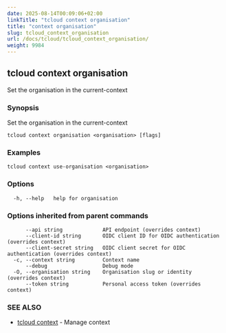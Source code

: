 ```yaml
---
date: 2025-08-14T00:09:06+02:00
linkTitle: "tcloud context organisation"
title: "context organisation"
slug: tcloud_context_organisation
url: /docs/tcloud/tcloud_context_organisation/
weight: 9984
---
```

## tcloud context organisation

Set the organisation in the current-context

### Synopsis

Set the organisation in the current-context

```
tcloud context organisation <organisation> [flags]
```

### Examples

```
tcloud context use-organisation <organisation>
```

### Options

```
  -h, --help   help for organisation
```

### Options inherited from parent commands

```
      --api string             API endpoint (overrides context)
      --client-id string       OIDC client ID for OIDC authentication (overrides context)
      --client-secret string   OIDC client secret for OIDC authentication (overrides context)
  -c, --context string         Context name
      --debug                  Debug mode
  -O, --organisation string    Organisation slug or identity (overrides context)
      --token string           Personal access token (overrides context)
```

### SEE ALSO

* [tcloud context](/docs/tcloud/tcloud_context/)	 - Manage context

